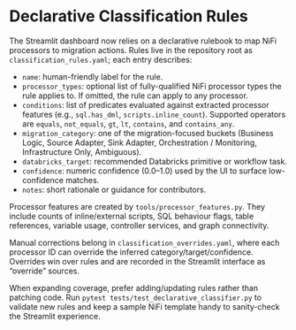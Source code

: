 # Declarative Classification Rules

The Streamlit dashboard now relies on a declarative rulebook to map NiFi processors to migration actions. Rules live in the repository root as `classification_rules.yaml`; each entry describes:

- `name`: human-friendly label for the rule.
- `processor_types`: optional list of fully-qualified NiFi processor types the rule applies to. If omitted, the rule can apply to any processor.
- `conditions`: list of predicates evaluated against extracted processor features (e.g., `sql.has_dml`, `scripts.inline_count`). Supported operators are `equals`, `not_equals`, `gt`, `lt`, `contains`, and `contains_any`.
- `migration_category`: one of the migration-focused buckets (Business Logic, Source Adapter, Sink Adapter, Orchestration / Monitoring, Infrastructure Only, Ambiguous).
- `databricks_target`: recommended Databricks primitive or workflow task.
- `confidence`: numeric confidence (0.0–1.0) used by the UI to surface low-confidence matches.
- `notes`: short rationale or guidance for contributors.

Processor features are created by `tools/processor_features.py`. They include counts of inline/external scripts, SQL behaviour flags, table references, variable usage, controller services, and graph connectivity.

Manual corrections belong in `classification_overrides.yaml`, where each processor ID can override the inferred category/target/confidence. Overrides win over rules and are recorded in the Streamlit interface as “override” sources.

When expanding coverage, prefer adding/updating rules rather than patching code. Run `pytest tests/test_declarative_classifier.py` to validate new rules and keep a sample NiFi template handy to sanity-check the Streamlit experience.
